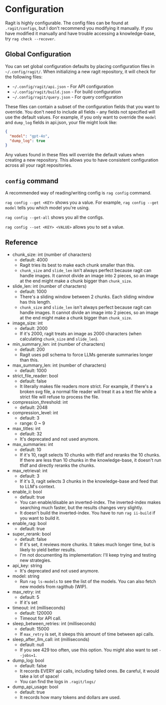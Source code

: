 # Configuration

Ragit is highly configurable. The config files can be found at `.ragit/configs`, but I don't recommend you modifying it manually. If you have modified it manually and have trouble accessing a knowledge-base, try `rag check --recover`.

## Global Configuration

You can set global configuration defaults by placing configuration files in `~/.config/ragit/`. When initializing a new ragit repository, it will check for the following files:

- `~/.config/ragit/api.json` - For API configuration
- `~/.config/ragit/build.json` - For build configuration
- `~/.config/ragit/query.json` - For query configuration

These files can contain a subset of the configuration fields that you want to override. You don't need to include all fields - any fields not specified will use the default values. For example, if you only want to override the `model` and `dump_log` fields in api.json, your file might look like:

```json
{
  "model": "gpt-4o",
  "dump_log": true
}
```

Any values found in these files will override the default values when creating a new repository. This allows you to have consistent configuration across all your ragit repositories.

## `config` command

A recommended way of reading/writing config is `rag config` command.

`rag config --get <KEY>` shows you a value. For example, `rag config --get model` tells you which model you're using.

`rag config --get-all` shows you all the configs.

`rag config --set <KEY> <VALUE>` allows you to set a value.

## Reference

- chunk_size: int (number of characters)
    - default: 4000
    - Ragit tries its best to make each chunk smaller than this.
    - `chunk_size` and `slide_len` isn't always perfect because ragit can handle images. It cannot divide an image into 2 pieces, so an image at the end might make a chunk bigger than `chunk_size`.
- slide_len: int (number of characters)
    - default: 1000
    - There's a sliding window between 2 chunks. Each sliding window has this length.
    - `chunk_size` and `slide_len` isn't always perfect because ragit can handle images. It cannot divide an image into 2 pieces, so an image at the end might make a chunk bigger than `chunk_size`.
- image_size: int
    - default: 2000
    - If it's 2000, ragit treats an image as 2000 characters (when calculating `chunk_size` and `slide_len`).
- min_summary_len: int (number of characters)
    - default: 200
    - Ragit uses pdl schema to force LLMs generate summaries longer than this.
- max_summary_len: int (number of characters)
    - default: 1000
- strict_file_reader: bool
    - default: false
    - It literally makes file readers more strict. For example, if there's a broken svg file, a normal file reader will treat it as a text file while a strict file will refuse to process the file.
- compression_threshold: int
    - default: 2048
- compression_level: int
    - default: 3
    - range: 0 ~ 9
- max_titles: int
    - default: 32
    - It's deprecated and not used anymore.
- max_summaries: int
    - default: 10
    - If it's 10, ragit selects 10 chunks with tfidf and reranks the 10 chunks. If there are less than 10 chunks in the knowledge-base, it doesn't run tfidf and directly reranks the chunks.
- max_retrieval: int
    - default: 3
    - If it's 3, ragit selects 3 chunks in the knowledge-base and feed that to LLM's context.
- enable_ii: bool
    - default: true
    - You can enable/disable an inverted-index. The inverted-index makes searching much faster, but the results changes very slightly.
    - It doesn't build the inverted-index. You have to run `rag ii-build` if you want to build it.
- enable_rag: bool
    - default: true
- super_rerank: bool
    - default: false
    - If it's set, it reviews more chunks. It takes much longer time, but is likely to yield better results.
    - I'm not documenting its implementation: I'll keep trying and testing new strategies.
- api_key: string
    - It's deprecated and not used anymore.
- model: string
    - Run `rag ls-models` to see the list of the models. You can also fetch new models from ragithub (WIP).
- max_retry: int
    - default: 5
    - If it's set
- timeout: int (milliseconds)
    - default: 120000
    - Timeout for API call.
- sleep_between_retries: int (milliseconds)
    - default: 15000
    - If `max_retry` is set, it sleeps this amount of time between api calls.
- sleep_after_llm_call: int (milliseconds)
    - default: null
    - If you see 429 too often, use this option. You might also want to set `--jobs=1`.
- dump_log: bool
    - default: false
    - It records EVERY api calls, including failed ones. Be careful, it would take a lot of space!
    - You can find the logs in `.ragit/logs/`
- dump_api_usage: bool
    - default: true
    - It records how many tokens and dollars are used.
